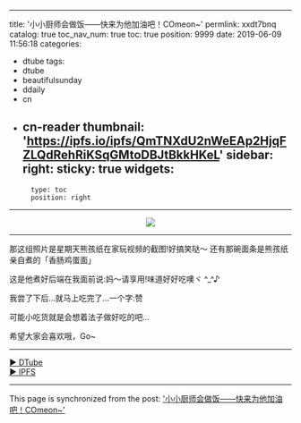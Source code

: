 
---
title: '小小厨师会做饭——快来为他加油吧！COmeon~'
permlink: xxdt7bnq
catalog: true
toc_nav_num: true
toc: true
position: 9999
date: 2019-06-09 11:56:18
categories:
- dtube
tags:
- dtube
- beautifulsunday
- ddaily
- cn
- cn-reader
thumbnail: 'https://ipfs.io/ipfs/QmTNXdU2nWeEAp2HjqFZLQdRehRiKSqGMtoDBJtBkkHKeL'
sidebar:
    right:
        sticky: true
widgets:
    -
        type: toc
        position: right
---


<center><a href='https://d.tube/#!/v/annepink/xxdt7bnq'><img src='https://ipfs.io/ipfs/QmTNXdU2nWeEAp2HjqFZLQdRehRiKSqGMtoDBJtBkkHKeL'></a></center><hr>

那这组照片是星期天熊孩纸在家玩视频的截图!好搞笑哒～
还有那碗面条是熊孩纸亲自煮的「香肠鸡蛋面」

这是他煮好后端在我面前说:妈～请享用!味道好好吃噢ヾ ^_^♪

我尝了下后...就马上吃完了...一个字:赞

可能小吃货就是会想着法子做好吃的吧...

希望大家会喜欢哦，Go~


<hr><a href='https://d.tube/#!/v/annepink/xxdt7bnq'> ▶️ DTube</a><br /><a href='https://ipfs.io/ipfs/QmS4c4UfqHKQVC84eNXmFVs2SebP2y9eb4j2XdpT3jY51W'> ▶️ IPFS</a>

- - -

This page is synchronized from the post: ['小小厨师会做饭——快来为他加油吧！COmeon~'](https://steemit.com/@annepink/xxdt7bnq)
